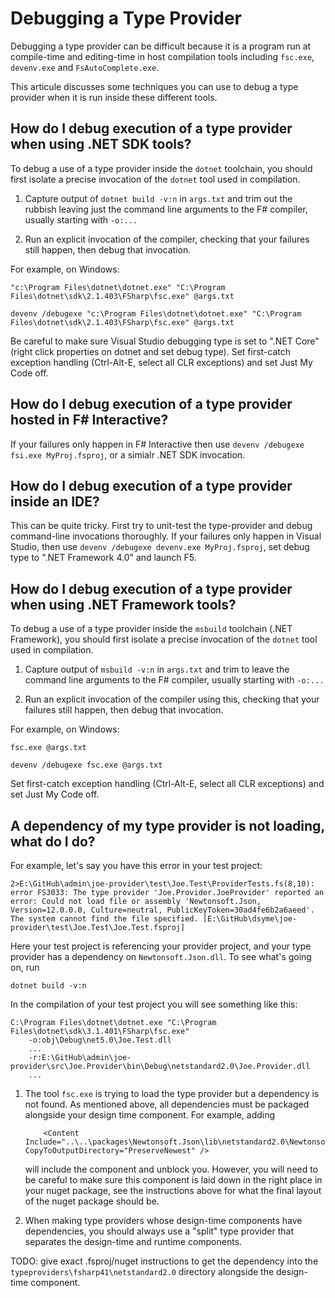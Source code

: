 # Debugging a Type Provider

Debugging a type provider can be difficult because it is a program run at compile-time and editing-time in host compilation tools including
`fsc.exe`, `devenv.exe` and `FsAutoComplete.exe`.

This articule discusses some techniques you can use to debug a type provider when it is run inside these different tools.

## How do I debug execution of a type provider when using .NET SDK tools?

To debug a use of a type provider inside the `dotnet` toolchain, you should first isolate a precise invocation of the `dotnet` tool used in compilation.

1. Capture output of `dotnet build -v:n` in `args.txt` and trim out the rubbish leaving just the command line arguments to the F# compiler, usually starting with `-o:...`

2. Run an explicit invocation of the compiler, checking that your failures still happen, then debug that invocation.

For example, on Windows:

```text
"c:\Program Files\dotnet\dotnet.exe" "C:\Program Files\dotnet\sdk\2.1.403\FSharp\fsc.exe" @args.txt

devenv /debugexe "c:\Program Files\dotnet\dotnet.exe" "C:\Program Files\dotnet\sdk\2.1.403\FSharp\fsc.exe" @args.txt
```

Be careful to make sure Visual Studio debugging type is set to ".NET Core" (right click properties on dotnet and set debug type). Set first-catch exception handling (Ctrl-Alt-E, select all CLR exceptions) and set Just My Code off.

## How do I debug execution of a type provider hosted in F# Interactive?

If your failures only happen in F# Interactive then use `devenv /debugexe fsi.exe MyProj.fsproj`, or a simialr .NET SDK invocation.

## How do I debug execution of a type provider inside an IDE?

This can be quite tricky. First try to unit-test the type-provider and debug command-line invocations thoroughly.  If your failures only happen
in Visual Studio, then use `devenv /debugexe devenv.exe MyProj.fsproj`, set debug type to  ".NET Framework 4.0"
and launch F5.

## How do I debug execution of a type provider when using .NET Framework tools?

To debug a use of a type provider inside the `msbuild` toolchain (.NET Framework), you should first isolate a precise invocation of the `dotnet` tool used in compilation.

1. Capture output of `msbuild -v:n` in `args.txt` and trim to leave the command line arguments to the F# compiler, usually starting with `-o:...`

2. Run an explicit invocation of the compiler using this, checking that your failures still happen, then debug that invocation.

For example, on Windows:

```text
fsc.exe @args.txt

devenv /debugexe fsc.exe @args.txt
```

Set first-catch exception handling (Ctrl-Alt-E, select all CLR exceptions) and set Just My Code off.

## A dependency of my type provider is not loading, what do I do?

For example, let's say you have this error in your test project:

```text
2>E:\GitHub\admin\joe-provider\test\Joe.Test\ProviderTests.fs(8,10): error FS3033: The type provider 'Joe.Provider.JoeProvider' reported an error: Could not load file or assembly 'Newtonsoft.Json, Version=12.0.0.0, Culture=neutral, PublicKeyToken=30ad4fe6b2a6aeed'. The system cannot find the file specified. [E:\GitHub\dsyme\joe-provider\test\Joe.Test\Joe.Test.fsproj]
```

Here your test project is referencing your provider project, and your type provider has a dependency on `Newtonsoft.Json.dll`. To see what's going on, run

```text
dotnet build -v:n
```

In the compilation of your test project you will see something like this:

```text
C:\Program Files\dotnet\dotnet.exe "C:\Program Files\dotnet\sdk\3.1.401\FSharp\fsc.exe"
    -o:obj\Debug\net5.0\Joe.Test.dll
    ...
    -r:E:\GitHub\admin\joe-provider\src\Joe.Provider\bin\Debug\netstandard2.0\Joe.Provider.dll
    ...
```

1. The tool `fsc.exe` is trying to load the type provider but a dependency is not found.  As mentioned above, all dependencies must be packaged
   alongside your design time component.  For example, adding

   ```text
       <Content Include="..\..\packages\Newtonsoft.Json\lib\netstandard2.0\Newtonsoft.Json.dll" CopyToOutputDirectory="PreserveNewest" />
   ```

   will include the component and unblock you.  However, you will need to be careful to make sure this component is laid down in the right place in your nuget
   package, see the instructions above for what the final layout of the nuget package should be.

2. When making type providers whose design-time components have dependencies, you should always use a "split" type provider that separates the design-time and runtime components.

TODO: give exact .fsproj/nuget instructions to get the dependency into the `typeproviders\fsharp41\netstandard2.0` directory alongside the design-time component.

